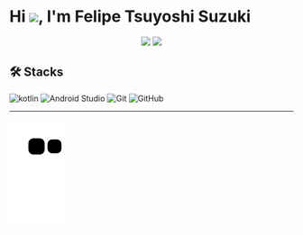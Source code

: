 <h1 align="left">Hi <img src="https://raw.githubusercontent.com/kaueMarques/kaueMarques/master/hi.gif" width="30px">, I'm Felipe Tsuyoshi Suzuki</h1>

<div align="center">
  <img height="180em" src="https://github-readme-stats.vercel.app/api?username=FelipeTsuyoshiSuzuki&show_icons=true&theme=tokyonight&include_all_commits=true&count_private=true"/>
  <img height="180em" src="https://github-readme-stats.vercel.app/api/top-langs/?username=FelipeTsuyoshiSuzuki&layout=compact&langs_count=7&theme=tokyonight"/>
</div>

## 🛠 Stacks


![kotlin](https://img.shields.io/badge/-Kotlin-05122A?style=for-the-badget&logo=kotlin)
![Android Studio](https://img.shields.io/badge/-AndroidStudio-05122A?style=for-the-badget&logo=androidstudio)
![Git](https://img.shields.io/badge/-git-05122A?style=for-the-badget&logo=git)
![GitHub](https://img.shields.io/badge/-GitHub-05122A?style=flat&logo=github)

---

![Snake animation](https://github.com/rafaballerini/rafaballerini/blob/output/github-contribution-grid-snake.svg)

